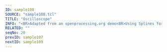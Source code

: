 ```yaml
---
ID: sample108
SOURCE: "sample108.tcl"
TITLE: "Oscilloscope"
INFO: "<BR>Adapted from an openprocessing.org demo<BR>Using Splines for drawing damped waves"
RELATED: ""
seqNo: 20
prevID: sample107
nextID: sample109
---
```

